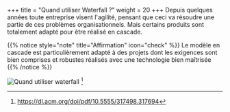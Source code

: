 
+++
title = "Quand utiliser Waterfall ?"
weight = 20
+++
Depuis quelques années toute entreprise visent l'agilité, pensant que ceci va résoudre une partie de ces problèmes organisationnels. Mais certains produits sont totalement adapté pour être réalisé en cascade. 

{{% notice style="note" title="Affirmation" icon="check" %}}
Le modèle en cascade est particulièrement adapté à des projets dont les exigences sont bien comprises et robustes réalisés avec une technologie bien maîtrisée 
{{% /notice %}}

![Quand utiliser waterfall](../images/quandwaterfall.png) [^1]

[^1]: https://dl.acm.org/doi/pdf/10.5555/317498.317694
